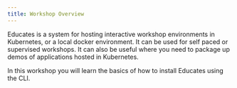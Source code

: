 ```yaml
---
title: Workshop Overview
---
```


Educates is a system for hosting interactive workshop environments in
Kubernetes, or a local docker environment. It can be used for self paced or
supervised workshops. It can also be useful where you need to package up demos
of applications hosted in Kubernetes.

In this workshop you will learn the basics of how to install Educates using the
CLI.
